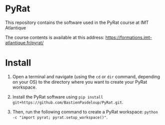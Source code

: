 # PyRat

This repository contains the software used in the PyRat course at IMT Atlantique

The course contents is available at this address: https://formations.imt-atlantique.fr/pyrat/

# Install

1) Open a terminal and navigate (using the `cd` or `dir` command, depending on your OS) to the directory where you want to create your PyRat workspace.

2) Install the PyRat software using `pip install git+https://github.com/BastienPasdeloup/PyRat.git`.

3) Then, run the following command to create a PyRat workspace: `python -c "import pyrat; pyrat.setup_workspace()"`.
